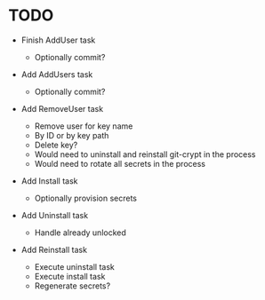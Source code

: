 TODO
====

* Finish AddUser task
  * Optionally commit?

* Add AddUsers task
  * Optionally commit?
* Add RemoveUser task
  * Remove user for key name
  * By ID or by key path
  * Delete key?
  * Would need to uninstall and reinstall git-crypt in the process
  * Would need to rotate all secrets in the process

* Add Install task
  * Optionally provision secrets
* Add Uninstall task
  * Handle already unlocked

* Add Reinstall task
  * Execute uninstall task
  * Execute install task
  * Regenerate secrets?
